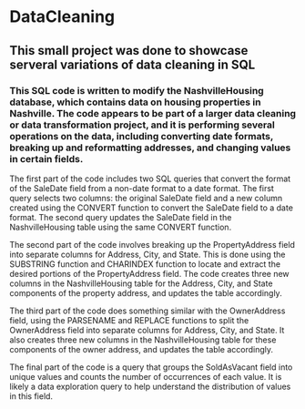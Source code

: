 # DataCleaning

## This small project was done to showcase serveral variations of data cleaning in SQL
### This SQL code is written to modify the NashvilleHousing database, which contains data on housing properties in Nashville. The code appears to be part of a larger data cleaning or data transformation project, and it is performing several operations on the data, including converting date formats, breaking up and reformatting addresses, and changing values in certain fields.

The first part of the code includes two SQL queries that convert the format of the SaleDate field from a non-date format to a date format. The first query selects two columns: the original SaleDate field and a new column created using the CONVERT function to convert the SaleDate field to a date format. The second query updates the SaleDate field in the NashvilleHousing table using the same CONVERT function.

The second part of the code involves breaking up the PropertyAddress field into separate columns for Address, City, and State. This is done using the SUBSTRING function and CHARINDEX function to locate and extract the desired portions of the PropertyAddress field. The code creates three new columns in the NashvilleHousing table for the Address, City, and State components of the property address, and updates the table accordingly.

The third part of the code does something similar with the OwnerAddress field, using the PARSENAME and REPLACE functions to split the OwnerAddress field into separate columns for Address, City, and State. It also creates three new columns in the NashvilleHousing table for these components of the owner address, and updates the table accordingly.

The final part of the code is a query that groups the SoldAsVacant field into unique values and counts the number of occurrences of each value. It is likely a data exploration query to help understand the distribution of values in this field.
